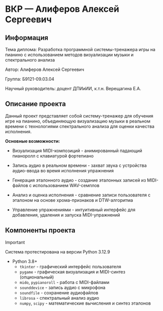 # ВКР — Алиферов Алексей Сергеевич

## Информация
Тема диплома: Разработка программной системы-тренажера игры на пианино с использованием методов визуализации музыки и спектрального анализа

Автор: Алиферов Алексей Сергеевич

Группа: Б9121-09.03.04

Научный руководитель: доцент ДПИиИИ, к.т.н. Верещагина Е.А.

## Описание проекта
Данный проект представляет собой систему-тренажер для обучения игре на пианино, объединяющую визуализацию музыки в реальном времени с технологиями спектрального анализа для оценки качества исполнения.

**Основные возможности:**

- Визуализация MIDI-композиций - анимированный падающий пианоролл с клавиатурой фортепиано

- Запись аудио в реальном времени - захват звука с устройства аудио-ввода во время исполнения упражнения

- Генерация эталонного аудио - создание эталонных записей из MIDI-файлов с использованием WAV-семплов

- Анализ и оценка исполнения - сравнение записи пользователя с эталоном на основе хрома-признаков и DTW-алгоритма

- Управление упражнениями - интуитивный интерфейс для добавления, удаления и запуска MIDI-упражнений

## Компоненты проекта
> [!IMPORTANT]
> Система протестирована на версии Python 3.12.9
>
- Python 3.8+
    - `tkinter` - графический интерфейс пользователя
    - `pygame` - графическая визуализация и MIDI-синтез (опциональный)
    - `mido`, `pypianoroll` - работа с MIDI-файлами
    - `sounddevice` - запись аудио с микрофона
    - `soundfile` - сохранение аудиофайлов
    - `librosa` - спектральный анализ аудио
    - `numpy`, `scipy` - математические вычисления и синтез эталонов
